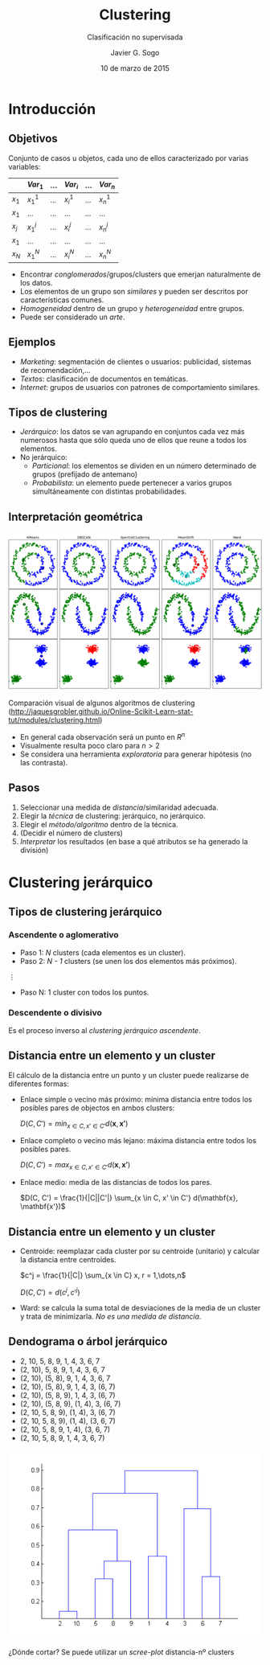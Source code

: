 ﻿---
title: Clustering
author: Javier G. Sogo
date: 10 de marzo de 2015 
subtitle: Clasificación no supervisada

---


# Introducción

## Objetivos
Conjunto de casos u objetos, cada uno de ellos caracterizado por varias variables:

|       | $Var_1$ | $\dots$ | $Var_i$ | $\dots$ | $Var_n$ |
|-------|---------|---------|---------|---------|---------|
| $x_1$ | $x_1^1$ | $\dots$ | $x_i^1$ | $\dots$ | $x_n^1$ |
| $x_1$ | $\dots$ | $\dots$ | $\dots$ | $\dots$ | $\dots$ |
| $x_j$ | $x_1^j$ | $\dots$ | $x_i^j$ | $\dots$ | $x_n^j$ |
| $x_1$ | $\dots$ | $\dots$ | $\dots$ | $\dots$ | $\dots$ |
| $x_N$ | $x_1^N$ | $\dots$ | $x_i^N$ | $\dots$ | $x_n^N$ |

 * Encontrar _conglomerados_/grupos/clusters que emerjan naturalmente de los datos.
 * Los elementos de un grupo son _similares_ y pueden ser descritos por características comunes.
 * _Homogeneidad_ dentro de un grupo y _heterogeneidad_ entre grupos.
 * Puede ser considerado un _arte_.


## Ejemplos
 * _Marketing_: segmentación de clientes o usuarios: publicidad, sistemas de recomendación,...
 * _Textos_: clasificación de documentos en temáticas.
 * _Internet_: grupos de usuarios con patrones de comportamiento similares.


## Tipos de clustering
 * _Jerárquico_: los datos se van agrupando en conjuntos cada vez más numerosos hasta que sólo queda
   uno de ellos que reune a todos los elementos.
 * No jerárquico:
   * _Particional_: los elementos se dividen en un número determinado de grupos (prefijado de antemano)
   * _Probabilista_: un elemento puede pertenecer a varios grupos simultáneamente con distintas probabilidades. 


## Interpretación geométrica

![Comp](img/plot_cluster_comparison_11.png)

Comparación visual de algunos algoritmos de clustering (http://jaquesgrobler.github.io/Online-Scikit-Learn-stat-tut/modules/clustering.html)

 * En general cada observación será un punto en $R^n$
 * Visualmente resulta poco claro para $n>2$
 * Se considera una herramienta _exploratoria_ para generar hipótesis (no las contrasta).


## Pasos

 1. Seleccionar una medida de _distancia_/similaridad adecuada.
 2. Elegir la _técnica_ de clustering: jerárquico, no jerárquico.
 3. Elegir el _método/algoritmo_ dentro de la técnica.
 4. (Decidir el número de clusters)
 5. _Interpretar_ los resultados (en base a qué atributos se ha generado la división)


# Clustering jerárquico

## Tipos de clustering jerárquico

### Ascendente o aglomerativo
 * Paso 1: _N_ clusters (cada elementos es un cluster).
 * Paso 2: _N - 1_ clusters (se unen los dos elementos más próximos).
 
$\vdots$

 * Paso N: 1 cluster con todos los puntos.

### Descendente o divisivo
Es el proceso inverso al *clustering jerárquico ascendente*.


## Distancia entre un elemento y un cluster
El cálculo de la distancia entre un punto y un cluster puede realizarse de diferentes formas:

 * Enlace simple o vecino más próximo: mínima distancia entre todos los posibles pares de objectos en ambos clusters:
 
   $D(C, C') = min_{x \in C, x' \in C'} d(\mathbf{x},\mathbf{x'})$
  
 * Enlace completo o vecino más lejano: máxima distancia entre todos los posibles pares.
 
   $D(C, C') = max_{x \in C, x' \in C'} d(\mathbf{x},\mathbf{x'})$

 * Enlace medio: media de las distancias de todos los pares.

   $D(C, C') = \frac{1}{|C||C'|} \sum_{x \in C, x' \in C'} d(\mathbf{x}, \mathbf{x'})$


## Distancia entre un elemento y un cluster
 * Centroide: reemplazar cada cluster por su centroide (unitario) y calcular la distancia entre centroides.
 
   $c^j = \frac{1}{|C|} \sum_{x \in C} x, r = 1,\dots,n$

   $D(C, C') = d(c^j, c'^j)$

 * Ward: se calcula la suma total de desviaciones de la media de un cluster y trata de minimizarla. _No es una medida de distancia_.


## Dendograma o árbol jerárquico
 * 2, 10, 5, 8, 9, 1, 4, 3, 6, 7
 * (2, 10), 5, 8, 9, 1, 4, 3, 6, 7
 * (2, 10), (5, 8), 9, 1, 4, 3, 6, 7
 * (2, 10), (5, 8), 9, 1, 4, 3, (6, 7)
 * (2, 10), (5, 8, 9), 1, 4, 3, (6, 7)
 * (2, 10), (5, 8, 9), (1, 4), 3, (6, 7)
 * (2, 10, 5, 8, 9), (1, 4), 3, (6, 7)
 * (2, 10, 5, 8, 9), (1, 4), (3, 6, 7)
 * (2, 10, 5, 8, 9, 1, 4), (3, 6, 7)
 * (2, 10, 5, 8, 9, 1, 4, 3, 6, 7)

![Dendograma](img/dendrogram_default.png)

¿Dónde cortar? Se puede utilizar un *scree-plot* distancia-nº clusters
